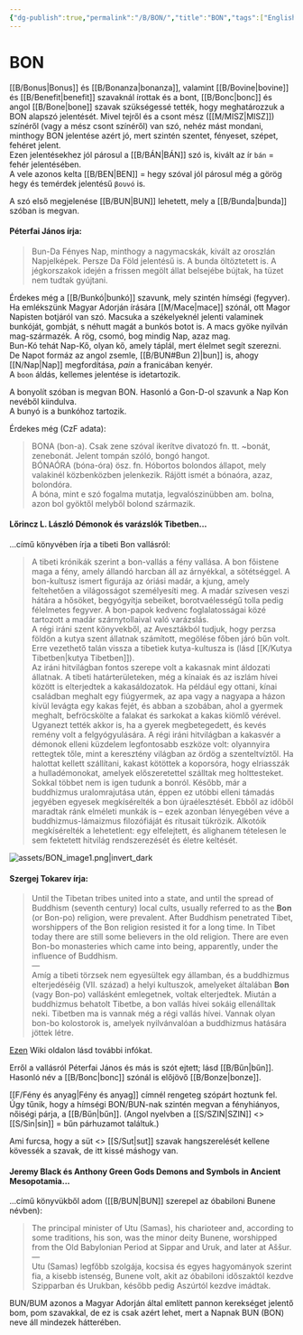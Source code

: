 ```yaml
---
{"dg-publish":true,"permalink":"/B/BON/","title":"BON","tags":["Englishtexttranslated"],"created":"2024-10-24T02:01","updated":"2024-10-24T02:01"}
---
```



# BON

[[B/Bonus\|Bonus]] és [[B/Bonanza\|bonanza]], valamint [[B/Bovine\|bovine]] és [[B/Benefit\|benefit]] szavaknál írottak és a bont, [[B/Bonc\|bonc]] és angol [[B/Bone\|bone]] szavak szükségessé tették, hogy meghatározzuk a BON alapszó jelentését. Mivel tejről és a csont mész ([[M/MISZ\|MISZ]]) színéről (vagy a mész csont színéről) van szó, nehéz mást mondani, minthogy BON jelentése azért jó, mert szintén szentet, fényeset, szépet, fehéret jelent.  
Ezen jelentésekhez jól párosul a [[B/BÁN\|BÁN]] szó is, kivált az ír `bán` = fehér jelentésében.  
A vele azonos kelta [[B/BEN\|BEN]] = hegy szóval jól párosul még a görög hegy és temérdek jelentésű `βουνό` is.  

A szó első megjelenése [[B/BUN\|BUN]] lehetett, mely a [[B/Bunda\|bunda]] szóban is megvan.  

#### Péterfai János írja:

> Bun-Da Fényes Nap, minthogy a nagymacskák, kivált az oroszlán Napjelképek. Persze Da Föld jelentésű is. A bunda öltöztetett is. A jégkorszakok idején a frissen megölt állat belsejébe bújtak, ha tüzet nem tudtak gyújtani.  

Érdekes még a [[B/Bunkó\|bunkó]] szavunk, mely szintén hímségi (fegyver). Ha emlékszünk Magyar Adorján írására [[M/Mace\|mace]] szónál, ott Magor Napisten botjáról van szó. Macsuka a székelyeknél jelenti valaminek bunkóját, gombját, s néhutt magát a bunkós botot is. A macs gyöke nyilván mag-származék. A rög, csomó, bog mindig Nap, azaz mag.  
Bun-Kó tehát Nap-Kő, olyan kő, amely táplál, mert élelmet segít szerezni.  
De Napot formáz az angol zsemle, [[B/BUN#Bun 2)\|bun]] is, ahogy [[N/Nap\|Nap]] megfordítása, *pain* a franicában kenyér.  
A `boon` áldás, kellemes jelentése is idetartozik.  

A bonyolít szóban is megvan BON. Hasonló a Gon-D-ol szavunk a Nap Kon nevéből kiindulva.  
A bunyó is a bunkóhoz tartozik.  

Érdekes még (CzF adata):  
> BONA (bon-a). Csak zene szóval ikerítve divatozó fn. tt. ~bonát, zenebonát. Jelent tompán szóló, bongó hangot.  
> BÓNAÓRA (bóna-óra) ösz. fn. Hóbortos bolondos állapot, mely valakinél közbenközben jelenkezik. Rájött ismét a bónaóra, azaz, bolondóra.  
> A bóna, mint e szó fogalma mutatja, legvalószinübben am. bolna, azon bol gyöktől melyből bolond származik.  

#### Lőrincz L. László Démonok és varázslók Tibetben...  

...című könyvében írja a tibeti Bon vallásról:  
> A tibeti krónikák szerint a bon-vallás a fény vallása. A bon főistene maga a fény, amely állandó harcban áll az árnyékkal, a sötétséggel. A bon-kultusz ismert figurája az óriási madár, a kjung, amely feltehetően a világosságot személyesíti meg. A madár szívesen veszi hátára a hősöket, begyógyítja sebeiket, borotvaélességű tolla pedig félelmetes fegyver. A bon-papok kedvenc foglalatosságai közé tartozott a madár szárnytollaival való varázslás.  
> A régi iráni szent könyvekből, az Avesztákból tudjuk, hogy perzsa földön a kutya szent állatnak számított, megölése főben járó bűn volt. Erre vezethető talán vissza a tibetiek kutya-kultusza is (lásd [[K/Kutya Tibetben\|kutya Tibetben]]).  
> Az iráni hitvilágban fontos szerepe volt a kakasnak mint áldozati állatnak. A tibeti határterületeken, még a kínaiak és az iszlám hívei között is elterjedtek a kakasáldozatok. Ha például egy ottani, kínai családban meghalt egy fiúgyermek, az apa vagy a nagyapa a házon kívül levágta egy kakas fejét, és abban a szobában, ahol a gyermek meghalt, befröcskölte a falakat és sarkokat a kakas kiömlő vérével. Ugyanezt tették akkor is, ha a gyerek megbetegedett, és kevés remény volt a felgyógyulására. A régi iráni hitvilágban a kakasvér a démonok elleni küzdelem legfontosabb eszköze volt: olyannyira rettegtek tőle, mint a keresztény világban az ördög a szenteltvíztől. Ha halottat kellett szállítani, kakast kötöttek a koporsóra, hogy elriasszák a hulladémonokat, amelyek előszeretettel szálltak meg holttesteket.  
> Sokkal többet nem is igen tudunk a bonról. Később, már a buddhizmus uralomrajutása után, éppen ez utóbbi elleni támadás jegyében egyesek megkísérelték a bon újraélesztését. Ebből az időből maradtak ránk elméleti munkák is – ezek azonban lényegében véve a buddhizmus-lámaizmus filozófiáját és rítusait tükrözik. Alkotóik megkísérelték a lehetetlent: egy elfelejtett, és alighanem tételesen le sem fektetett hitvilág rendszerezését és életre keltését.  

![assets/BON_image1.png|invert_dark](/img/user/B/assets/BON_image1.png)  

#### Szergej Tokarev írja:  

> Until the Tibetan tribes united into a state, and until the spread of Buddhism (seventh century) local cults, usually referred to as the **Bon** (or Bon-po) religion, were prevalent. After Buddhism penetrated Tibet, worshippers of the Bon religion resisted it for a long time. In Tibet today there are still some believers in the old religion. There are even Bon-bo monasteries which came into being, apparently, under the influence of Buddhism.  
> —  
> Amíg a tibeti törzsek nem egyesültek egy államban, és a buddhizmus elterjedéséig (VII. század) a helyi kultuszok, amelyeket általában **Bon** (vagy Bon-po) vallásként emlegetnek, voltak elterjedtek. Miután a buddhizmus behatolt Tibetbe, a bon vallás hívei sokáig ellenálltak neki. Tibetben ma is vannak még a régi vallás hívei. Vannak olyan bon-bo kolostorok is, amelyek nyilvánvalóan a buddhizmus hatására jöttek létre.  

[Ezen](https://en.m.wikipedia.org/wiki/Bon) Wiki oldalon lásd további infókat.  

Erről a vallásról Péterfai János és más is szót ejtett; lásd [[B/Bűn\|bűn]].  
Hasonló név a [[B/Bonc\|bonc]] szónál is előjövő [[B/Bonze\|bonze]].  

[[F/Fény és anyag\|Fény és anyag]] címnél rengeteg szópárt hoztunk fel. Úgy tűnik, hogy a hímségi BON/BUN-nak szintén megvan a fényhiányos, nőiségi párja, a [[B/Bűn\|bűn]]. (Angol nyelvben a [[S/SZIN\|SZIN]] <> [[S/Sin\|sin]] = bűn párhuzamot találtuk.)  

Ami furcsa, hogy a süt <> [[S/Sut\|sut]] szavak hangszerelését kellene kövessék a szavak, de itt kissé máshogy van.  

#### Jeremy Black és Anthony Green Gods Demons and Symbols in Ancient Mesopotamia...  

...című könyvükből adom ([[B/BUN\|BUN]] szerepel az óbabiloni Bunene névben):  
> The principal minister of Utu (Samas), his charioteer and, according to some traditions, his son, was the minor deity Bunene, worshipped from the Old Babylonian Period at Sippar and Uruk, and later at Aššur.  
> —  
> Utu (Samas) legfőbb szolgája, kocsisa és egyes hagyományok szerint fia, a kisebb istenség, Bunene volt, akit az óbabiloni időszaktól kezdve Szipparban és Urukban, később pedig Aszúrtól kezdve imádtak.  

BUN/BUM azonos a Magyar Adorján által említett pannon kerekséget jelentő bom, pom szavakkal, de ez is csak azért lehet, mert a Napnak BUN (BON) neve áll mindezek hátterében.  